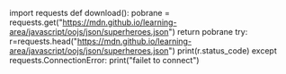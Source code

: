 import requests
def download():
    pobrane = requests.get("https://mdn.github.io/learning-area/javascript/oojs/json/superheroes.json")
    return pobrane
try:
    r=requests.head("https://mdn.github.io/learning-area/javascript/oojs/json/superheroes.json")
    print(r.status_code)
except requests.ConnectionError:
    print("failet to connect")

